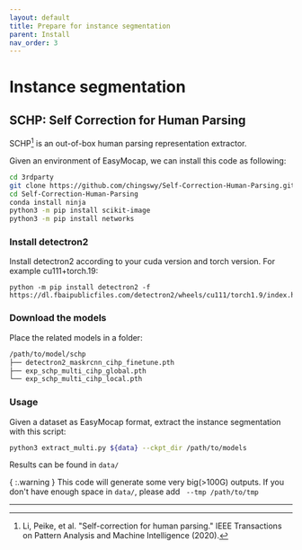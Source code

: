 ```yaml
---
layout: default
title: Prepare for instance segmentation
parent: Install
nav_order: 3
---
```


# Instance segmentation

## SCHP: Self Correction for Human Parsing

SCHP[^schp] is an out-of-box human parsing representation extractor.

Given an environment of EasyMocap, we can install this code as following:

```bash
cd 3rdparty
git clone https://github.com/chingswy/Self-Correction-Human-Parsing.git
cd Self-Correction-Human-Parsing
conda install ninja
python3 -m pip install scikit-image
python3 -m pip install networks
```

### Install detectron2

Install detectron2 according to your cuda version and torch version. For example cu111+torch.19:

```
python -m pip install detectron2 -f https://dl.fbaipublicfiles.com/detectron2/wheels/cu111/torch1.9/index.html
```

### Download the models

Place the related models in a folder:

```bash
/path/to/model/schp
├── detectron2_maskrcnn_cihp_finetune.pth
├── exp_schp_multi_cihp_global.pth
└── exp_schp_multi_cihp_local.pth
```

### Usage

Given a dataset as EasyMocap format, extract the instance segmentation with this script:

```bash
python3 extract_multi.py ${data} --ckpt_dir /path/to/models
```

Results can be found in `data/`

{ :.warning }
This code will generate some very big(>100G) outputs. If you don't have enough space in `data/`, please add ` --tmp /path/to/tmp`

---

[^schp]: Li, Peike, et al. "Self-correction for human parsing." IEEE Transactions on Pattern Analysis and Machine Intelligence (2020).